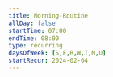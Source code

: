 ```yaml
---
title: Morning-Routine
allDay: false
startTime: 07:00
endTime: 08:00
type: recurring
daysOfWeek: [S,F,R,W,T,M,U]
startRecur: 2024-02-04
---
```

